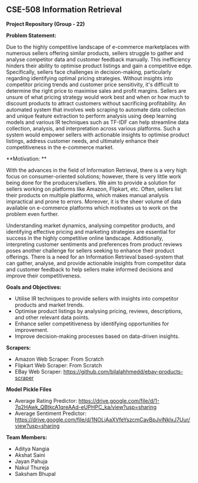 CSE-508 Information Retrieval
--------------------------------------
**Project Repository (Group - 22)**

**Problem Statement:**

Due to the highly competitive landscape of e-commerce marketplaces with numerous sellers offering similar products, sellers struggle to gather and analyse competitor data and customer feedback manually. This inefficiency hinders their ability to optimise product listings and gain a competitive edge. Specifically, sellers face challenges in decision-making, particularly regarding identifying optimal pricing strategies. Without insights into competitor pricing trends and customer price sensitivity, it's difficult to determine the right price to maximise sales and profit margins. Sellers are unsure of what pricing strategy would work best and when or how much to discount products to attract customers without sacrificing profitability. An automated system that involves web scraping to automate data collection and unique feature extraction to perform analysis using deep learning models and various IR techniques such as TF-IDF can help streamline data collection, analysis, and interpretation across various platforms. Such a system would empower sellers with actionable insights to optimise product listings, address
customer needs, and ultimately enhance their competitiveness in the e-commerce market.

**Motivation: **

With the advances in the field of Information Retrieval, there is a very high focus on consumer-oriented solutions; however, there is very little work being done for the producers/sellers. We aim to provide a solution for sellers working on platforms like Amazon, Flipkart, etc. Often, sellers list their products on multiple platforms, which makes manual analysis impractical and prone to errors. Moreover, it is the sheer volume of data available on e-commerce platforms which motivates us to work on the problem even further.

Understanding market dynamics, analysing competitor products, and identifying effective pricing and marketing strategies are essential for success in the highly competitive online landscape. Additionally, interpreting customer sentiments and preferences from product reviews poses another challenge for sellers seeking to enhance their product offerings. There is a need for an Information Retrieval based-system that can gather, analyse, and provide actionable insights from competitor data and customer feedback to help sellers make informed decisions and improve their competitiveness.

**Goals and Objectives:**

- Utilise IR techniques to provide sellers with insights into competitor products and market trends.
- Optimise product listings by analysing pricing, reviews, descriptions, and other relevant data points.
- Enhance seller competitiveness by identifying opportunities for improvement.
- Improve decision-making processes based on data-driven insights.

**Scrapers:**

- Amazon Web Scraper: From Scratch
- Flipkart Web Scraper: From Scratch
- EBay Web Scraper: https://github.com/bilalahhmedd/ebay-products-scraper

**Model Pickle Files**
- Average Rating Predictor: https://drive.google.com/file/d/1-7q2HAwk_QBtkcA1qreAAd-eUPHPC_ka/view?usp=sharing
- Average Sentiment Predictor: https://drive.google.com/file/d/1NOLjAaXVfeYszcmCavBpJvlNklxJ7Uur/view?usp=sharing

**Team Members:**

- Aditya Nangia
- Akshat Saini
- Jayan Pahuja
- Nakul Thureja
- Saksham Bhupal
